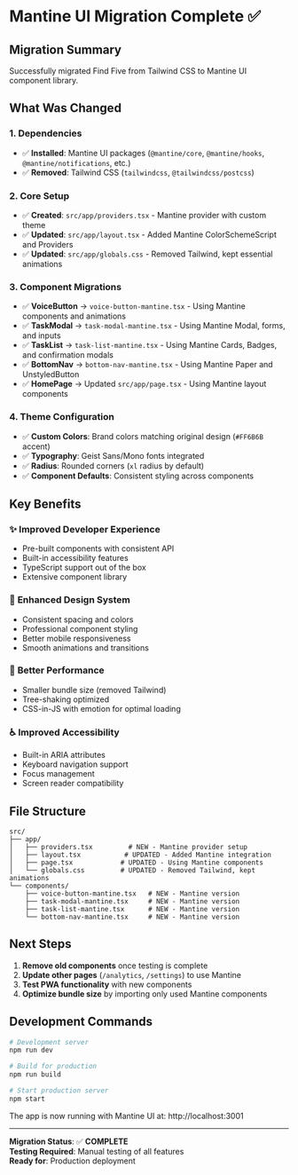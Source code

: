 # Mantine UI Migration Complete ✅

## Migration Summary

Successfully migrated Find Five from Tailwind CSS to Mantine UI component library.

## What Was Changed

### 1. **Dependencies**
- ✅ **Installed**: Mantine UI packages (`@mantine/core`, `@mantine/hooks`, `@mantine/notifications`, etc.)
- ✅ **Removed**: Tailwind CSS (`tailwindcss`, `@tailwindcss/postcss`)

### 2. **Core Setup**
- ✅ **Created**: `src/app/providers.tsx` - Mantine provider with custom theme
- ✅ **Updated**: `src/app/layout.tsx` - Added Mantine ColorSchemeScript and Providers
- ✅ **Updated**: `src/app/globals.css` - Removed Tailwind, kept essential animations

### 3. **Component Migrations**
- ✅ **VoiceButton** → `voice-button-mantine.tsx` - Using Mantine components and animations
- ✅ **TaskModal** → `task-modal-mantine.tsx` - Using Mantine Modal, forms, and inputs
- ✅ **TaskList** → `task-list-mantine.tsx` - Using Mantine Cards, Badges, and confirmation modals
- ✅ **BottomNav** → `bottom-nav-mantine.tsx` - Using Mantine Paper and UnstyledButton
- ✅ **HomePage** → Updated `src/app/page.tsx` - Using Mantine layout components

### 4. **Theme Configuration**
- ✅ **Custom Colors**: Brand colors matching original design (`#FF6B6B` accent)
- ✅ **Typography**: Geist Sans/Mono fonts integrated
- ✅ **Radius**: Rounded corners (`xl` radius by default)
- ✅ **Component Defaults**: Consistent styling across components

## Key Benefits

### ✨ **Improved Developer Experience**
- Pre-built components with consistent API
- Built-in accessibility features
- TypeScript support out of the box
- Extensive component library

### 🎨 **Enhanced Design System**
- Consistent spacing and colors
- Professional component styling
- Better mobile responsiveness
- Smooth animations and transitions

### 🚀 **Better Performance**
- Smaller bundle size (removed Tailwind)
- Tree-shaking optimized
- CSS-in-JS with emotion for optimal loading

### ♿ **Improved Accessibility**
- Built-in ARIA attributes
- Keyboard navigation support
- Focus management
- Screen reader compatibility

## File Structure

```
src/
├── app/
│   ├── providers.tsx         # NEW - Mantine provider setup
│   ├── layout.tsx           # UPDATED - Added Mantine integration
│   ├── page.tsx            # UPDATED - Using Mantine components
│   └── globals.css         # UPDATED - Removed Tailwind, kept animations
└── components/
    ├── voice-button-mantine.tsx   # NEW - Mantine version
    ├── task-modal-mantine.tsx     # NEW - Mantine version  
    ├── task-list-mantine.tsx      # NEW - Mantine version
    └── bottom-nav-mantine.tsx     # NEW - Mantine version
```

## Next Steps

1. **Remove old components** once testing is complete
2. **Update other pages** (`/analytics`, `/settings`) to use Mantine
3. **Test PWA functionality** with new components
4. **Optimize bundle size** by importing only used Mantine components

## Development Commands

```bash
# Development server
npm run dev

# Build for production  
npm run build

# Start production server
npm start
```

The app is now running with Mantine UI at: http://localhost:3001

---

**Migration Status**: ✅ **COMPLETE**  
**Testing Required**: Manual testing of all features  
**Ready for**: Production deployment